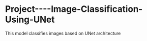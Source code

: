# Project----Image-Classification-Using-UNet
This model classifies images based on UNet architecture
